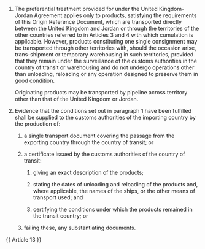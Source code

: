 1. The preferential treatment provided for under the United Kingdom-Jordan Agreement applies only to products, satisfying the requirements of this Origin Reference Document, which are transported directly between the United Kingdom and Jordan or through the territories of the other countries referred to in Articles 3 and 4 with which cumulation is applicable. However, products constituting one single consignment may be transported through other territories with, should the occasion arise, trans-shipment or temporary warehousing in such territories, provided that they remain under the surveillance of the customs authorities in the country of transit or warehousing and do not undergo operations other than unloading, reloading or any operation designed to preserve them in good condition. 

    Originating products may be transported by pipeline across territory other than that of the United Kingdom or Jordan. 

2. Evidence that the conditions set out in paragraph 1 have been fulfilled shall be supplied to the customs authorities of the importing country by the production of: 

    1. a single transport document covering the passage from the exporting country through the country of transit; or 

    2. a certificate issued by the customs authorities of the country of transit: 

        1. giving an exact description of the products;

        2. stating the dates of unloading and reloading of the products and, where applicable, the names of the ships, or the other means of transport used; and 

        3. certifying the conditions under which the products remained in the transit country; or 

    3. failing these, any substantiating documents. 

{{ Article 13 }}
